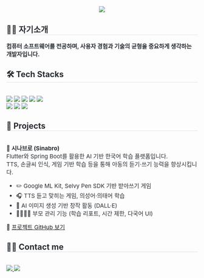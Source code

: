 <div align= "center">
    <img src="https://capsule-render.vercel.app/api?type=waving&color=649cf7&height=120&text=SJHawa&animation=&fontColor=4967ab&fontSize=50" />
</div>

<div style="text-align: left;"> 
    <h2 style="border-bottom: 1px solid #d8dee4; color: #282d33;"> 🧑‍💼 자기소개 </h2>  
    <div style="font-weight: 700; font-size: 15px; text-align: left; color: #282d33;">
        컴퓨터 소프트웨어를 전공하며, 사용자 경험과 기술의 균형을 중요하게 생각하는 개발자입니다.
    </div> 
</div>

<div style="text-align: left;">
    <h2 style="border-bottom: 1px solid #d8dee4; color: #282d33;"> 🛠️ Tech Stacks </h2> <br> 
    <div style="text-align: left;">
        <img src="https://img.shields.io/badge/Figma-F24E1E?style=flat&logo=Figma&logoColor=white">
        <img src="https://img.shields.io/badge/Android-3DDC84?style=flat&logo=Android&logoColor=white">
        <img src="https://img.shields.io/badge/Flutter-02569B?style=flat&logo=Flutter&logoColor=white">
        <img src="https://img.shields.io/badge/Java-007396?style=flat&logo=Java&logoColor=white">
        <img src="https://img.shields.io/badge/Javascript-F7DF1E?style=flat&logo=Javascript&logoColor=white">
        <br/>
        <img src="https://img.shields.io/badge/MySQL-4479A1?style=flat&logo=MySQL&logoColor=white">
        <img src="https://img.shields.io/badge/Spring Boot-6DB33F?style=flat&logo=Spring Boot&logoColor=white">
        <img src="https://img.shields.io/badge/Python-3776AB?style=flat&logo=Python&logoColor=white">
    </div>
</div>

<!-- 📂 Projects 영역 추가됨 -->
<div style="text-align: left;">
  <h2 style="border-bottom: 1px solid #d8dee4; color: #282d33;">📂 Projects</h2> <br>
  <div style="font-weight: 700; font-size: 15px; color: #282d33;">
    🧸 <strong>시나브로 (Sinabro)</strong> <br>
    <span style="font-weight: normal;">
      Flutter와 Spring Boot를 활용한 AI 기반 한국어 학습 플랫폼입니다. <br>
      TTS, 손글씨 인식, 게임 기반 학습 등을 통해 아동의 듣기·쓰기 능력을 향상시킵니다. <br>
      <ul>
        <li>✏️ Google ML Kit, Selvy Pen SDK 기반 받아쓰기 게임</li>
        <li>🎧 TTS 듣고 맞히는 게임, 의성어·의태어 학습</li>
        <li>🌈 AI 이미지 생성 기반 창작 활동 (DALL·E)</li>
        <li>👨‍👩‍👧‍👦 부모 관리 기능 (학습 리포트, 시간 제한, 다국어 UI)</li>
      </ul>
      🔗 <a href="https://github.com/쩡하/sinabro" target="_blank">프로젝트 GitHub 보기</a>
    </span>
  </div>
</div>

<div style="text-align: left;">
    <h2 style="border-bottom: 1px solid #d8dee4; color: #282d33;"> 🧑‍💻 Contact me </h2> <br> 
    <div style="text-align: left;">
        <a href="https://www.notion.so/1d7f0def2894804f97cac78c3f273123?pvs=4">
            <img src="https://img.shields.io/badge/Notion-000000?style=flat&logo=Notion&logoColor=white">
        </a>
        <a href="mailto:wkdghk35680@gmail.com">
            <img src="https://img.shields.io/badge/Gmail-EA4335?style=flat&logo=Gmail&logoColor=white">
        </a>
    </div>  <br> 
</div>

